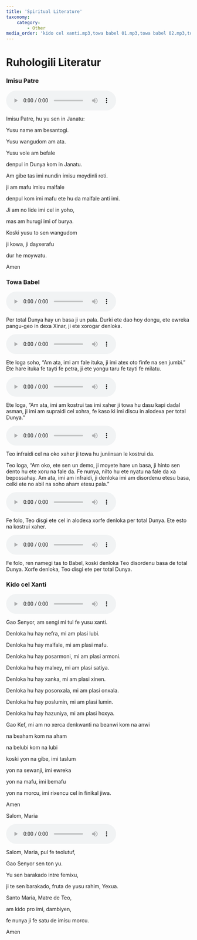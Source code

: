 ```yaml
---
title: 'Spiritual Literature'
taxonomy:
    category:
        - Other
media_order: 'kido cel xanti.mp3,towa babel 01.mp3,towa babel 02.mp3,towa babel 03.mp3,towa babel 04.mp3,towa babel 05.mp3,towa babel 06.mp3,salom maria.mp3,imisu patre.mp3'
---
```


# Ruhologili Literatur

### Imisu Patre

<audio controls>
 <source src="/historili-doku/ruhologili-literatur/imisu patre.mp3" type="audio/mp3" />
 <p>Your user agent does not support the HTML5 Audio element.</p>
</audio>

Imisu Patre, hu yu sen in Janatu:

Yusu name am besantogi.

Yusu wangudom am ata.

Yusu vole am befale

denpul in Dunya kom in Janatu.

Am gibe tas imi nundin imisu moydinli roti.

ji am mafu imisu malfale

denpul kom imi mafu ete hu da malfale anti imi.

Ji am no lide imi cel in yoho,

mas am hurugi imi of burya.

Koski yusu to sen wangudom

ji kowa, ji dayxerafu

dur he moywatu.

Amen

### Towa Babel

<audio controls>
 <source src="/historili-doku/ruhologili-literatur/towa babel 01.mp3" type="audio/mp3" />
 <p>Your user agent does not support the HTML5 Audio element.</p>
</audio>

Per total Dunya hay un basa ji un pala. Durki ete dao hoy dongu, ete ewreka pangu-geo in dexa Xinar, ji ete xorogar denloka.

<audio controls>
 <source src="/historili-doku/ruhologili-literatur/towa babel 02.mp3" type="audio/mp3" />
 <p>Your user agent does not support the HTML5 Audio element.</p>
</audio>

Ete loga soho, “Am ata, imi am fale ituka, ji imi atex oto finfe na sen jumbi.” Ete hare ituka fe tayti fe petra, ji ete yongu taru fe tayti fe milatu.

<audio controls>
 <source src="/historili-doku/ruhologili-literatur/towa babel 03.mp3" type="audio/mp3" />
 <p>Your user agent does not support the HTML5 Audio element.</p>
</audio>

Ete loga, “Am ata, imi am kostrui tas imi xaher ji towa hu dasu kapi dadal asman, ji imi am supraidi cel xohra, fe kaso ki imi discu in alodexa per total Dunya.”

<audio controls>
 <source src="/historili-doku/ruhologili-literatur/towa babel 04.mp3" type="audio/mp3" />
 <p>Your user agent does not support the HTML5 Audio element.</p>
</audio>

Teo infraidi cel na oko xaher ji towa hu juniinsan le kostrui da.

Teo loga, “Am oko, ete sen un demo, ji moyete hare un basa, ji hinto sen dento hu ete xoru na fale da. Fe nunya, nilto hu ete nyatu na fale da xa bepossahay. Am ata, imi am infraidi, ji denloka imi am disordenu etesu basa, celki ete no abil na soho aham etesu pala.”

<audio controls>
 <source src="/historili-doku/ruhologili-literatur/towa babel 05.mp3" type="audio/mp3" />
 <p>Your user agent does not support the HTML5 Audio element.</p>
</audio>

Fe folo, Teo disgi ete cel in alodexa xorfe denloka per total Dunya. Ete esto na kostrui xaher.

<audio controls>
 <source src="/historili-doku/ruhologili-literatur/towa babel 06.mp3" type="audio/mp3" />
 <p>Your user agent does not support the HTML5 Audio element.</p>
</audio>

Fe folo, ren namegi tas to Babel, koski denloka Teo disordenu basa de total Dunya. Xorfe denloka, Teo disgi ete per total Dunya.

### Kido cel Xanti

<audio controls>
 <source src="/historili-doku/ruhologili-literatur/kido cel xanti.mp3" type="audio/mp3" />
 <p>Your user agent does not support the HTML5 Audio element.</p>
</audio>

Gao Senyor, am sengi mi tul fe yusu xanti.

Denloka hu hay nefra, mi am plasi lubi.

Denloka hu hay malfale, mi am plasi mafu.

Denloka hu hay posarmoni, mi am plasi armoni.

Denloka hu hay malxey, mi am plasi satiya.

Denloka hu hay xanka, mi am plasi xinen.

Denloka hu hay posonxala, mi am plasi onxala.

Denloka hu hay poslumin, mi am plasi lumin.

Denloka hu hay hazuniya, mi am plasi hoxya.

Gao Kef, mi am no xerca denkwanti na beanwi kom na anwi

na beaham kom na aham

na belubi kom na lubi

koski yon na gibe, imi taslum

yon na sewanji, imi ewreka

yon na mafu, imi bemafu

yon na morcu, imi rixencu cel in finikal jiwa.

Amen

Salom, Maria

<audio controls>
 <source src="/historili-doku/ruhologili-literatur/salom maria.mp3" type="audio/mp3" />
 <p>Your user agent does not support the HTML5 Audio element.</p>
</audio>

Salom, Maria, pul fe teolutuf,

Gao Senyor sen ton yu.

Yu sen barakado intre femixu,

ji te sen barakado, fruta de yusu rahim, Yexua.

Santo Maria, Matre de Teo,

am kido pro imi, dambiyen,

fe nunya ji fe satu de imisu morcu.

Amen